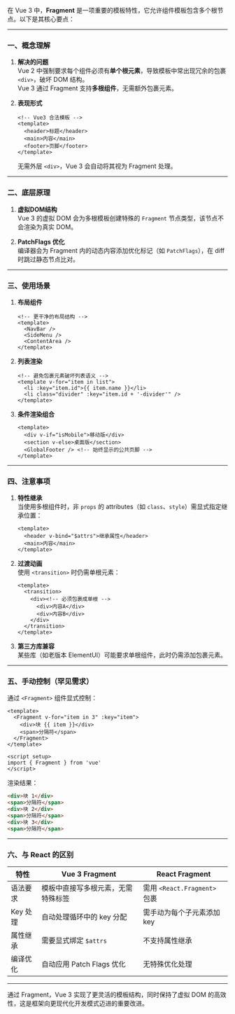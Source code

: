 在 Vue 3 中，**Fragment** 是一项重要的模板特性，它允许组件模板包含多个根节点。以下是其核心要点：

---

### 一、概念理解
1. **解决的问题**  
   Vue 2 中强制要求每个组件必须有**单个根元素**，导致模板中常出现冗余的包裹 `<div>`，破坏 DOM 结构。  
   Vue 3 通过 Fragment 支持**多根组件**，无需额外包裹元素。

2. **表现形式**  
   ```vue
   <!-- Vue3 合法模板 -->
   <template>
     <header>标题</header>
     <main>内容</main>
     <footer>页脚</footer>
   </template>
   ```
   无需外层 `<div>`，Vue 3 会自动将其视为 Fragment 处理。

---

### 二、底层原理
1. **虚拟DOM结构**  
   Vue 3 的虚拟 DOM 会为多根模板创建特殊的 `Fragment` 节点类型，该节点不会渲染为真实 DOM。

2. **PatchFlags 优化**  
   编译器会为 Fragment 内的动态内容添加优化标记（如 `PatchFlags`），在 diff 时跳过静态节点比对。

---

### 三、使用场景
1. **布局组件**  
   ```vue
   <!-- 更干净的布局结构 -->
   <template>
     <NavBar />
     <SideMenu />
     <ContentArea />
   </template>
   ```

2. **列表渲染**  
   ```vue
   <!-- 避免包裹元素破坏列表语义 -->
   <template v-for="item in list">
     <li :key="item.id">{{ item.name }}</li>
     <li class="divider" :key="item.id + '-divider'" />
   </template>
   ```

3. **条件渲染组合**  
   ```vue
   <template>
     <div v-if="isMobile">移动版</div>
     <section v-else>桌面版</section>
     <GlobalFooter /> <!-- 始终显示的公共页脚 -->
   </template>
   ```

---

### 四、注意事项
1. **特性继承**  
   当使用多根组件时，非 `props` 的 attributes（如 `class`、`style`）需显式指定继承位置：
   ```vue
   <template>
     <header v-bind="$attrs">继承属性</header>
     <main>内容</main>
   </template>
   ```

2. **过渡动画**  
   使用 `<transition>` 时仍需单根元素：
   ```vue
   <template>
     <transition>
       <div><!-- 必须包裹成单根 -->
         <div>内容A</div>
         <div>内容B</div>
       </div>
     </transition>
   </template>
   ```

3. **第三方库兼容**  
   某些库（如老版本 ElementUI）可能要求单根组件，此时仍需添加包裹元素。

---

### 五、手动控制（罕见需求）
通过 `<Fragment>` 组件显式控制：
```vue
<template>
  <Fragment v-for="item in 3" :key="item">
    <div>块 {{ item }}</div>
    <span>分隔符</span>
  </Fragment>
</template>

<script setup>
import { Fragment } from 'vue'
</script>
```
渲染结果：
```html
<div>块 1</div>
<span>分隔符</span>
<div>块 2</div>
<span>分隔符</span>
<div>块 3</div>
<span>分隔符</span>
```

---

### 六、与 React 的区别
| 特性                | Vue 3 Fragment                     | React Fragment                   |
|--------------------|-----------------------------------|----------------------------------|
| 语法要求            | 模板中直接写多根元素，无需特殊标签       | 需用 `<React.Fragment>` 包裹      |
| Key 处理            | 自动处理循环中的 key 分配             | 需手动为每个子元素添加 key         |
| 属性继承            | 需要显式绑定 `$attrs`                | 不支持属性继承                    |
| 编译优化            | 自动应用 Patch Flags 优化            | 无特殊优化处理                    |

--- 

通过 Fragment，Vue 3 实现了更灵活的模板结构，同时保持了虚拟 DOM 的高效性，这是框架向更现代化开发模式迈进的重要改进。
